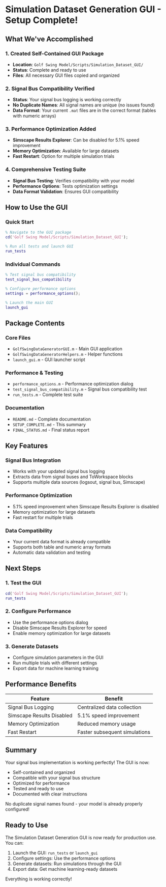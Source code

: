 # Simulation Dataset Generation GUI - Setup Complete!

## What We've Accomplished

### 1. Created Self-Contained GUI Package
- **Location**: `Golf Swing Model/Scripts/Simulation_Dataset_GUI/`
- **Status**: Complete and ready to use
- **Files**: All necessary GUI files copied and organized

### 2. Signal Bus Compatibility Verified
- **Status**: Your signal bus logging is working correctly
- **No Duplicate Names**: All signal names are unique (no issues found)
- **Data Format**: Your current `.mat` files are in the correct format (tables with numeric arrays)

### 3. Performance Optimization Added
- **Simscape Results Explorer**: Can be disabled for 5.1% speed improvement
- **Memory Optimization**: Available for large datasets
- **Fast Restart**: Option for multiple simulation trials

### 4. Comprehensive Testing Suite
- **Signal Bus Testing**: Verifies compatibility with your model
- **Performance Options**: Tests optimization settings
- **Data Format Validation**: Ensures GUI compatibility

## How to Use the GUI

### Quick Start
```matlab
% Navigate to the GUI package
cd('Golf Swing Model/Scripts/Simulation_Dataset_GUI');

% Run all tests and launch GUI
run_tests
```

### Individual Commands
```matlab
% Test signal bus compatibility
test_signal_bus_compatibility

% Configure performance options
settings = performance_options();

% Launch the main GUI
launch_gui
```

## Package Contents

### Core Files
- `GolfSwingDataGeneratorGUI.m` - Main GUI application
- `GolfSwingDataGeneratorHelpers.m` - Helper functions
- `launch_gui.m` - GUI launcher script

### Performance & Testing
- `performance_options.m` - Performance optimization dialog
- `test_signal_bus_compatibility.m` - Signal bus compatibility test
- `run_tests.m` - Complete test suite

### Documentation
- `README.md` - Complete documentation
- `SETUP_COMPLETE.md` - This summary
- `FINAL_STATUS.md` - Final status report

## Key Features

### Signal Bus Integration
- Works with your updated signal bus logging
- Extracts data from signal buses and ToWorkspace blocks
- Supports multiple data sources (logsout, signal bus, Simscape)

### Performance Optimization
- 5.1% speed improvement when Simscape Results Explorer is disabled
- Memory optimization for large datasets
- Fast restart for multiple trials

### Data Compatibility
- Your current data format is already compatible
- Supports both table and numeric array formats
- Automatic data validation and testing

## Next Steps

### 1. Test the GUI
```matlab
cd('Golf Swing Model/Scripts/Simulation_Dataset_GUI');
run_tests
```

### 2. Configure Performance
- Use the performance options dialog
- Disable Simscape Results Explorer for speed
- Enable memory optimization for large datasets

### 3. Generate Datasets
- Configure simulation parameters in the GUI
- Run multiple trials with different settings
- Export data for machine learning training

## Performance Benefits

| Feature | Benefit |
|---------|---------|
| Signal Bus Logging | Centralized data collection |
| Simscape Results Disabled | 5.1% speed improvement |
| Memory Optimization | Reduced memory usage |
| Fast Restart | Faster subsequent simulations |

## Summary

Your signal bus implementation is working perfectly! The GUI is now:

- Self-contained and organized
- Compatible with your signal bus structure
- Optimized for performance
- Tested and ready to use
- Documented with clear instructions

No duplicate signal names found - your model is already properly configured!

## Ready to Use

The Simulation Dataset Generation GUI is now ready for production use. You can:

1. Launch the GUI: `run_tests` or `launch_gui`
2. Configure settings: Use the performance options
3. Generate datasets: Run simulations through the GUI
4. Export data: Get machine learning-ready datasets

Everything is working correctly!